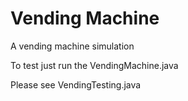 # Vending Machine

A vending machine simulation

To test just run the VendingMachine.java

Please see VendingTesting.java
